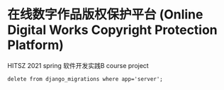 # 在线数字作品版权保护平台 (Online Digital Works Copyright Protection Platform)

HITSZ 2021 spring 软件开发实践B course project



```
delete from django_migrations where app='server';
```
